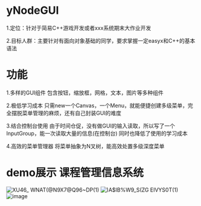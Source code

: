 # yNodeGUI
1.定位：针对于简易C++游戏开发或者xxx系统期末大作业开发

2.目标人群：主要针对有面向对象基础的同学，要求掌握一定easyx和C++的基本语法
# 功能
1.多样的GUI组件
包含按钮，缩放框，网格，文本，图片等多种组件

2.极低学习成本
只需new一个Canvas，一个Menu，就能便捷创建多级菜单，完全摆脱菜单管理的麻烦，还有自己封装GUI的难度

3.结合控制台使用
由于时间仓促，没有做GUI的输入读取，所以写了一个InputGroup，能一次读取大量的信息(在控制台)
同时也降低了使用的学习成本

4.高效的菜单管理器
将菜单抽象为N叉树，能高效处置多级深度菜单
# demo展示 课程管理信息系统
![XU46_ WNAT(@N9X7@Q96~DP(1)](https://user-images.githubusercontent.com/102401735/210708153-57b217cd-1c39-4807-a5a6-3491b8a3aa7c.png)
![`)A$IB%W9_S(ZG` EIVYS0T(1)](https://user-images.githubusercontent.com/102401735/210708171-f9381628-22e6-4f81-b43f-cf506db0c33f.png)
![image](https://user-images.githubusercontent.com/102401735/210708204-9b2827bd-805b-4eec-ae7c-e2bae25f54c8.png)
